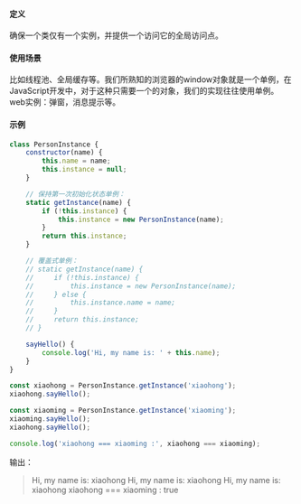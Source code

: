 #### 定义
确保一个类仅有一个实例，并提供一个访问它的全局访问点。

#### 使用场景
比如线程池、全局缓存等。我们所熟知的浏览器的window对象就是一个单例，在JavaScript开发中，对于这种只需要一个的对象，我们的实现往往使用单例。web实例：弹窗，消息提示等。

#### 示例
```javascript
class PersonInstance {
    constructor(name) {
        this.name = name;
        this.instance = null;
    }

    // 保持第一次初始化状态单例：
    static getInstance(name) {
        if (!this.instance) {
            this.instance = new PersonInstance(name);
        }
        return this.instance;
    }

    // 覆盖式单例：
    // static getInstance(name) {
    //     if (!this.instance) {
    //         this.instance = new PersonInstance(name);
    //     } else {
    //         this.instance.name = name;
    //     }
    //     return this.instance;
    // }

    sayHello() {
        console.log('Hi, my name is: ' + this.name);
    }
}

const xiaohong = PersonInstance.getInstance('xiaohong');
xiaohong.sayHello();

const xiaoming = PersonInstance.getInstance('xiaoming');
xiaoming.sayHello();
xiaohong.sayHello();

console.log('xiaohong === xiaoming :', xiaohong === xiaoming);
```
输出：
> Hi, my name is: xiaohong
Hi, my name is: xiaohong
Hi, my name is: xiaohong
xiaohong === xiaoming : true
